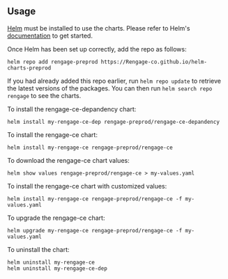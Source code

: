 ## Usage

[Helm](https://helm.sh) must be installed to use the charts.  Please refer to
Helm's [documentation](https://helm.sh/docs) to get started.

Once Helm has been set up correctly, add the repo as follows:

    helm repo add rengage-preprod https://Rengage-co.github.io/helm-charts-preprod

If you had already added this repo earlier, run `helm repo update` to retrieve
the latest versions of the packages.  You can then run `helm search repo
rengage` to see the charts.

To install the rengage-ce-depandency chart:

    helm install my-rengage-ce-dep rengage-preprod/rengage-ce-depandency

To install the rengage-ce chart:

    helm install my-rengage-ce rengage-preprod/rengage-ce

To download the rengage-ce chart values:

    helm show values rengage-preprod/rengage-ce > my-values.yaml

To install the rengage-ce chart with customized values:

    helm install my-rengage-ce rengage-preprod/rengage-ce -f my-values.yaml
    
To upgrade the rengage-ce chart:

    helm upgrade my-rengage-ce rengage-preprod/rengage-ce -f my-values.yaml

To uninstall the chart:

    helm uninstall my-rengage-ce
    helm uninstall my-rengage-ce-dep